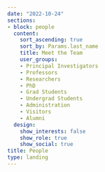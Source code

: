 ```yaml
---
date: "2022-10-24"
sections:
- block: people
  content:
    sort_ascending: true
    sort_by: Params.last_name
    title: Meet the Team
    user_groups:
    - Principal Investigators
    - Professors
    - Researchers
    - PhD
    - Grad Students
    - Undergrad Students
    - Administration
    - Visitors
    - Alumni
  design:
    show_interests: false
    show_role: true
    show_social: true
title: People
type: landing
---
```

